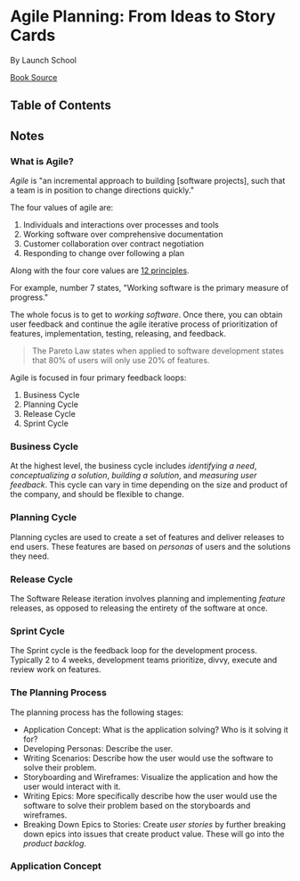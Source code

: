 # Agile Planning: From Ideas to Story Cards

By Launch School

[Book Source](https://launchschool.com/books/agile_planning)

## Table of Contents

## Notes

### What is Agile?

_Agile_ is "an incremental approach to building [software projects], such that a team is in position to change directions quickly."

The four values of agile are:

1. Individuals and interactions over processes and tools
2. Working software over comprehensive documentation
3. Customer collaboration over contract negotiation
4. Responding to change over following a plan

Along with the four core values are [12 principles](http://agilemanifesto.org/principles.html).

For example, number 7 states, "Working software is the primary measure of progress."

The whole focus is to get to _working software_. Once there, you can obtain user feedback and continue the agile iterative process of prioritization of features, implementation, testing, releasing, and feedback.

> The Pareto Law states when applied to software development states that 80% of users will only use 20% of features.

Agile is focused in four primary feedback loops:

1. Business Cycle
2. Planning Cycle
3. Release Cycle
4. Sprint Cycle

### Business Cycle

At the highest level, the business cycle includes _identifying a need_, _conceptualizing a solution_, _building a solution_, and _measuring user feedback_. This cycle can vary in time depending on the size and product of the company, and should be flexible to change.

### Planning Cycle

Planning cycles are used to create a set of features and deliver releases to end users. These features are based on _personas_ of users and the solutions they need. 

### Release Cycle

The Software Release iteration involves planning and implementing _feature_ releases, as opposed to releasing the entirety of the software at once.

### Sprint Cycle

The Sprint cycle is the feedback loop for the development process. Typically 2 to 4 weeks, development teams prioritize, divvy, execute and review work on features.

### The Planning Process

The planning process has the following stages:

- Application Concept: What is the application solving? Who is it solving it for?
- Developing Personas: Describe the user.
- Writing Scenarios: Describe how the user would use the software to solve their problem.
- Storyboarding and Wireframes: Visualize the application and how the user would interact with it.
- Writing Epics: More specifically describe how the user would use the software to solve their problem based on the storyboards and wireframes.
- Breaking Down Epics to Stories: Create _user stories_ by further breaking down epics into issues that create product value. These will go into the _product backlog_.

### Application Concept

